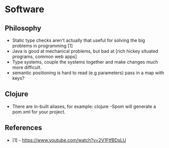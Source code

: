 # Software

## Philosophy

- Static type checks aren't actually that useful for solving the big problems
  in programming [1]
- Java is good at mechanical problems, but bad at [rich hickey situated programs, common web apps]
- Type systems, couple the systems together and make changes much more difficult.
- semantic positioning is hard to read (e.g parameters) pass in a map with keys?

## Clojure

- There are in-built aliases, for example: clojure -Spom will generate a
  pom.xml for your project.

## References

- [1] - https://www.youtube.com/watch?v=2V1FtfBDsLU

